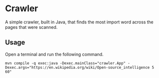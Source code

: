 # Crawler

A simple crawler, built in Java, that finds the most import word across the pages that were scanned.

## Usage

Open a terminal and run the following command.
```shell
mvn compile -q exec:java -Dexec.mainClass="crawler.App" -Dexec.args="https://en.wikipedia.org/wiki/Open-source_intelligence 5 60"
```